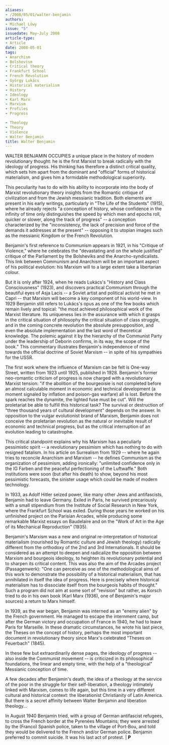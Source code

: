 ```yaml
---
aliases:
- /2008/05/01/walter-benjamin
authors:
- Michael Löwy
issue: "5"
issuedate: May—July 2008
article-type:
- Article
date: 2008-05-01
tags:
- Anarchism
- Bolshevism
- Critical theory
- Frankfurt School
- French Revolution
- György Lukács
- Historical materialism
- History
- Ideology
- Karl Marx
- Marxism
- Profiles
- Progress

- Theology
- Theory
- Violence
- Walter Benjamin
title: Walter Benjamin
---
```


WALTER BENJAMIN OCCUPIES a unique place in the history of modern revolutionary thought: he is the first Marxist to break radically with the ideology of progress. His thinking has therefore a distinct critical quality, which sets him apart from the dominant and "official" forms of historical materialism, and gives him a formidable methodological superiority.

This peculiarity has to do with his ability to incorporate into the body of Marxist revolutionary theory insights from the Romantic critique of civilization and from the Jewish messianic tradition. Both elements are present in his early writings, particularly in "The Life of the Students" (1915), where he already rejects "a conception of history, whose confidence in the infinity of time only distinguishes the speed by which men and epochs roll, quicker or slower, along the track of progress" -- a conception characterized by the "inconsistency, the lack of precision and force of the demands it addresses at the present" -- opposing it to utopian images such as the messianic Kingdom or the French Revolution.

Benjamin's first reference to Communism appears in 1921, in his "Critique of Violence," where he celebrates the "devastating and on the whole justified" critique of the Parliament by the Bolsheviks and the Anarcho-syndicalists. This link between Communism and Anarchism will be an important aspect of his political evolution: his Marxism will to a large extent take a libertarian colour.

But it is only after 1924, when he reads Lukács's "History and Class Consciousness" (1923), and discovers practical Communism through the beautiful eyes of Asja Lacis -- a Soviet artist and political activist he met in Capri -- that Marxism will become a key component of his world-view. In 1929 Benjamin still refers to Lukács's opus as one of the few books which remain lively and topical: "the most achieved philosophical work of the Marxist literature. Its uniqueness lies in the assurance with which it grasps in the critical situation of philosophy the critical situation of class struggle, and in the coming concrete revolution the absolute presupposition, and even the absolute implementation and the last word of theoretical knowledge. The polemic against it by the hierarchy of the Communist Party under the leadership of Deborin confirms, in its way, the scope of the book." This commentary illustrates Benjamin's independence of mind towards the official doctrine of Soviet Marxism -- in spite of his sympathies for the USSR.

The first work where the influence of Marxism can be felt is One-way Street, written from 1923 until 1925, published in 1928. Benjamin's former neo-romantic criticism of progress is now charged with a revolutionary Marxist tension: "if the abolition of the bourgeoisie is not completed before an almost calculable moment in economic and technical development (a moment signaled by inflation and poison-gas warfare) all is lost. Before the spark reaches the dynamite, the lighted fuse must be cut". Will the proletariat be able to fulfill this historical task? The survival or destruction of "three thousand years of cultural development" depends on the answer. In opposition to the vulgar evolutionist brand of Marxism, Benjamin does not conceive the proletarian revolution as the natural or inevitable result of economic and technical progress, but as the critical interruption of an evolution leading to catastrophe.

This critical standpoint explains why his Marxism has a peculiarly pessimistic spirit -- a revolutionary pessimism which has nothing to do with resigned fatalism. In his article on Surrealism from 1929 -- where he again tries to reconcile Anarchism and Marxism -- he defines Communism as the organization of pessimism, adding ironically: "unlimited confidence only in the IG Farben and the peaceful perfectioning of the Luftwaffe." Both institutions were soon (but after his death) to show, beyond his most pessimistic forecasts, the sinister usage which could be made of modern technology.

In 1933, as Adolf Hitler seized power, like many other Jews and antifascists, Benjamin had to leave Germany. Exiled in Paris, he survived precariously with a small stipendium from the Institute of Social Research in New York, where the Frankfurt School was exiled. During those years he worked on his unfinished project on the Parisian Arcades, while producing some remarkable Marxist essays on Baudelaire and on the "Work of Art in the Age of its Mechanical Reproduction" (1935).

Benjamin's Marxism was a new and original re-interpretation of historical materialism (nourished by Romantic culture and Jewish theology) radically different from the orthodoxy of the 2nd and 3rd Internationals. It should be considered as an attempt to deepen and radicalize the opposition between Marxism and bourgeois ideology, to heighten its revolutionary potential and to sharpen its critical content. This was also the aim of the Arcades project (Passagenwerk): "One can perceive as one of the methodological aims of this work to demonstrate the possibility of a historical materialism, that has annihilated in itself the idea of progress. Here is precisely where historical materialism has to dissociate itself from the bourgeois habits of thought." Such a program did not aim at some sort of "revision" but rather, as Korsch tried to do in his own book (Karl Marx (1936), one of Benjamin's major sources) a return to Marx himself.

In 1939, as the war began, Benjamin was interned as an "enemy alien" by the French government. He managed to escape the internment camp, but after the German victory and occupation of France in 1940, he had to leave Paris for Marseille. In these dramatic circumstances, he wrote his last piece, the Theses on the concept of history, perhaps the most important document in revolutionary theory since Marx's celebrated "Theses on Feuerbach" (1845).

In these few but extraordinarily dense pages, the ideology of progress -- also inside the Communist movement -- is criticized in its philosophical foundations, the linear and empty time, with the help of a "theological" Messianic conception of time.

A few decades after Benjamin's death, the idea of a theology at the service of the poor in the struggle for their self-liberation, a theology intimately linked with Marxism, comes to life again, but this time in a very different cultural and historical context: the liberationist Christianity of Latin America. But there is a secret affinity between Walter Benjamin and liberation theology...

In August 1940 Benjamin tried, with a group of German antifascist refugees, to cross the French border at the Pyrenées Mountains; they were arrested by the (Franco) Spanish police, taken to the village of Port-Bou, and told they would be delivered to the French and/or German police. Benjamin preferred to commit suicide. It was his last act of protest. | **P**
